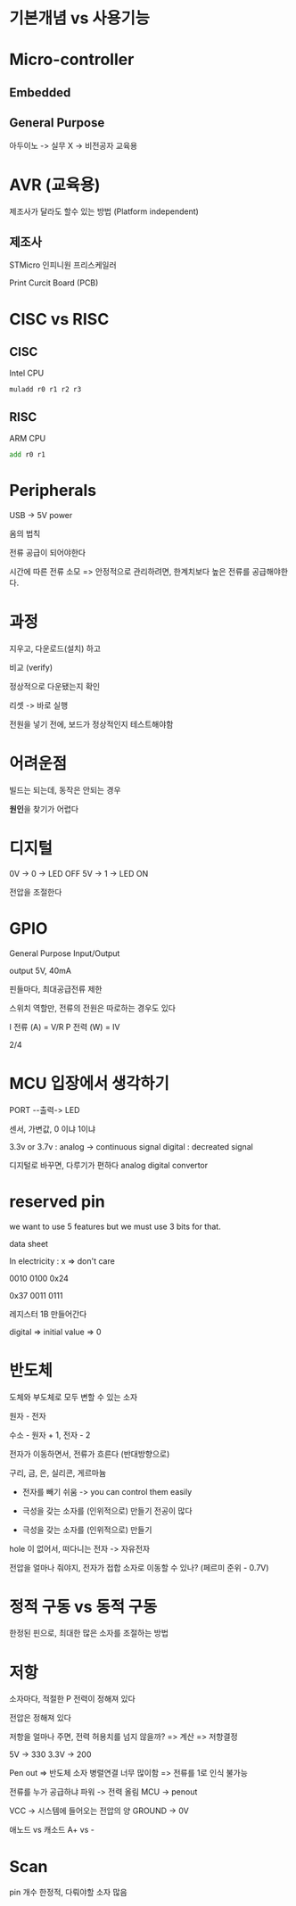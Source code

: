 # 기본개념 vs 사용기능

# Micro-controller

## Embedded
## General Purpose

아두이노 -> 실무 X -> 비전공자 교육용

# AVR (교육용)

제조사가 달라도 할수 있는 방법 (Platform independent)

## 제조사
STMicro
인피니원
프리스케일러

Print Curcit Board (PCB)

# CISC vs RISC

## CISC
Intel CPU
```iasm
muladd r0 r1 r2 r3
```

## RISC
ARM CPU
```asm
add r0 r1
```

# Peripherals

USB -> 5V power 

옴의 법칙

전류 공급이 되어야한다

시간에 따른 전류 소모 => 안정적으로 관리하려면, 한계치보다 높은 전류를 공급해야한다.

# 과정

지우고, 다운로드(설치) 하고

비교 (verify)

정상적으로 다운됐는지 확인

리셋 -> 바로 실행


전원을 넣기 전에, 보드가 정상적인지 테스트해야함

# 어려운점
빌드는 되는데, 동작은 안되는 경우

**원인**을 찾기가 어렵다


# 디지털

0V -> 0 -> LED OFF
5V -> 1 -> LED ON

전압을 조절한다

# GPIO
General Purpose Input/Output

output 5V, 40mA

핀들마다, 최대공급전류 제한

스위치 역할만, 전류의 전원은 따로하는 경우도 있다

I 전류 (A) = V/R
P 전력 (W) = IV

2/4

# MCU 입장에서 생각하기
PORT --출력-> LED

센서, 가변값, 0 이냐 1이냐

3.3v or 3.7v : analog -> continuous signal
digital : decreated signal

디지털로 바꾸면, 다루기가 편하다
analog digital convertor

# reserved pin
we want to use 5 features but we must use 3 bits for that.

data sheet

In electricity : x => don't care

0010 0100
0x24

0x37
0011 0111

레지스터 1B 만들어간다

digital => initial value => 0

# 반도체

도체와 부도체로 모두 변할 수 있는 소자

원자 - 전자

수소 - 원자 + 1, 전자 - 2

전자가 이동하면서, 전류가 흐른다 (반대방향으로)


구리, 금, 은, 실리콘, 게르마늄
- 전자를 빼기 쉬움 -> you can control them easily

+ 극성을 갖는 소자를 (인위적으로) 만들기
전공이 많다

- 극성을 갖는 소자를 (인위적으로) 만들기

hole 이 없어서, 떠다니는 전자 -> 자유전자

전압을 얼마나 줘야지, 전자가 접합 소자로 이동할 수 있나?  (페르미 준위 - 0.7V)

# 정적 구동 vs 동적 구동
한정된 핀으로, 최대한 많은 소자를 조절하는 방법

# 저항
소자마다, 적절한 P 전력이 정해져 있다

전압은 정해져 있다

저항을 얼마나 주면, 전력 허용치를 넘지 않을까? => 계산 => 저항결정

5V -> 330
3.3V -> 200

Pen out => 반도체 소자 병렬연결 너무 많이함 => 전류를 1로 인식 불가능

전류를 누가 공급하냐
파워 -> 전력 올림
MCU -> penout

VCC -> 시스템에 들어오는 전압의 양
GROUND -> 0V

애노드 vs 캐소드
A+ vs -

# Scan
pin 개수 한정적, 다뤄야할 소자 많음
